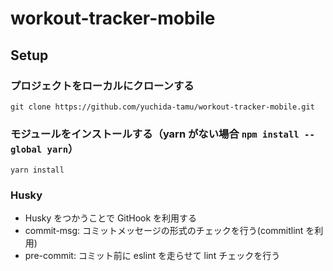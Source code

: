 # workout-tracker-mobile

## Setup

### プロジェクトをローカルにクローンする

`git clone https://github.com/yuchida-tamu/workout-tracker-mobile.git`

### モジュールをインストールする（yarn がない場合 `npm install --global yarn`）

`yarn install`

### Husky

- Husky をつかうことで GitHook を利用する
- commit-msg: コミットメッセージの形式のチェックを行う(commitlint を利用)
- pre-commit: コミット前に eslint を走らせて lint チェックを行う

